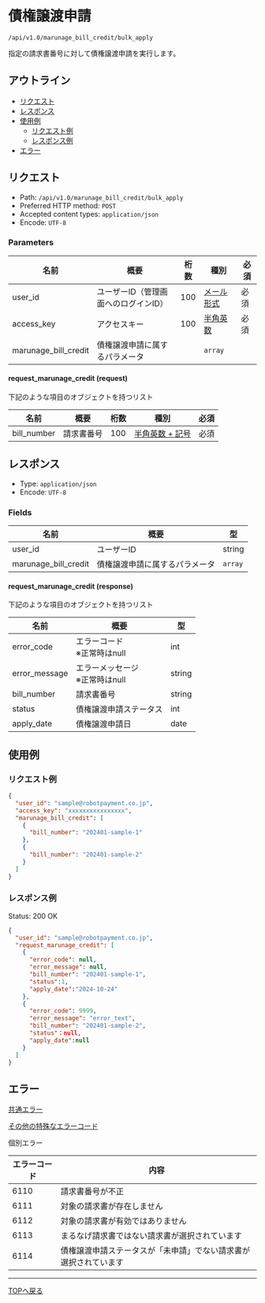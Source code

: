 # 債権譲渡申請

`/api/v1.0/marunage_bill_credit/bulk_apply`

指定の請求書番号に対して債権譲渡申請を実行します。

## アウトライン

- [リクエスト](#リクエスト)
- [レスポンス](#レスポンス)
- [使用例](#使用例)
  - [リクエスト例](#リクエスト例)
  - [レスポンス例](#レスポンス例)
- [エラー](#エラー)

## リクエスト
- Path: `/api/v1.0/marunage_bill_credit/bulk_apply`
- Preferred HTTP method: `POST`
- Accepted content types: `application/json`
- Encode: `UTF-8`

### Parameters

| 名前                    | 概要                                                               | 桁数 | 種別               | 必須 |
|-----------------------| ----------------------------------------------------------------- | ---- |-------------------| --- |
| user_id               | ユーザーID（管理画面へのログインID）                                    | 100  | [メール形式](../../index.md#種別)  | 必須 |
| access_key            | アクセスキー                                                        | 100  | [半角英数](../../index.md#種別)    | 必須 |
| marunage_bill_credit  | 債権譲渡申請に属するパラメータ                                            |      | `array`          |      |

#### request_marunage_credit (request)

下記のような項目のオブジェクトを持つリスト

| 名前             | 概要                                                | 桁数  | 種別                                 | 必須 |
| -----------------| -------------------------------------------------- | ---- | ----------------------------------- | ---- |
| bill_number      | 請求書番号                                           |100 | [半角英数 + 記号](../../index.md#種別)   | 必須  |



## レスポンス

- Type: `application/json`
- Encode: `UTF-8`

### Fields

| 名前                    | 概要                                                                                               | 型       |
| ----------------------- |---------------------------------------------------------------------------------------------------| -------- |
| user_id                 | ユーザーID                                                                                         | string   |
| marunage_bill_credit | 債権譲渡申請に属するパラメータ                                                                            | `array`  |

#### request_marunage_credit (response)

下記のような項目のオブジェクトを持つリスト

| 名前                   | 概要                                | 型      |
|-----------------------|-------------------------------------|--------|
| error_code            | エラーコード<br> ※正常時はnull         | int    |
| error_message         | エラーメッセージ<br> ※正常時はnull      | string |
| bill_number           | 請求書番号                           | string  |
| status                | 債権譲渡申請ステータス                 | int    |
| apply_date            | 債権譲渡申請日                        | date   |


## 使用例

### リクエスト例

```json
{
  "user_id": "sample@robotpayment.co.jp",
  "access_key": "xxxxxxxxxxxxxxxx",
  "marunage_bill_credit": [
    {
      "bill_number": "202401-sample-1"
    },
    {
      "bill_number": "202401-sample-2"
    }
  ]
}
```

### レスポンス例

Status: 200 OK

```json
{
  "user_id": "sample@robotpayment.co.jp",
  "request_marunage_credit": [
    {
      "error_code": null,
      "error_message": null,
      "bill_number": "202401-sample-1",
      "status":1,
      "apply_date":"2024-10-24"
    },
    {
      "error_code": 9999,
      "error_message": "error_text",
      "bill_number": "202401-sample-2",
      "status"：null,
      "apply_date":null
    }
  ]
}
```

## エラー

[共通エラー](../../index.md#共通エラー)

[その他の特殊なエラーコード](../../index.md#その他の特殊なエラーコード)

個別エラー

| エラーコード | 内容                                                       |
| ------------ |---------------------------------------------------------|
| 6110         | 請求書番号が不正                                           |
| 6111         | 対象の請求書が存在しません                                  |
| 6112         | 対象の請求書が有効ではありません                             |
| 6113         | まるなげ請求書ではない請求書が選択されています                 |
| 6114         | 債権譲渡申請ステータスが「未申請」でない請求書が選択されています  |


----

[TOPへ戻る](../../index.md)